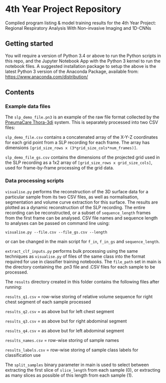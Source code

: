 # 4th Year Project Repository
Compiled program listing &amp; model training results for the 4th Year Project: Regional Respiratory Analysis With Non-invasive Imaging and 1D-CNNs

## Getting started
You will require a version of Python 3.4 or above to run the Python scripts in this repo, and the Jupyter Notebook App with the Python 3 kernel to run the notebook files.
A suggested installation package to setup the above is the latest Python 3 version of the Anaconda Package, available from:
https://www.anaconda.com/distribution/

## Contents

### Example data files

The ```slp_demo_file.pn3``` is an example of the raw file format collected by the [PneumaCare Thora-3di](https://www.pneumacare.com/thora-3di) system. This is separately processed into two CSV files: 

```slp_demo_file.csv``` contains a concatenated array of the X-Y-Z coordinates for each grid point from a SLP recording for each frame. 
The array has dimensions ```[grid_size_rows x (3*grid_size_cols*num_frames)]```.

```slp_demo_file_gs.csv``` contains the dimensions of the projected grid used in the SLP recording as a 1x2 array of
```[grid_size_rows x grid_size_cols]```, used for frame-by-frame processing of the grid data.


### Data processing scripts

```visualise.py``` performs the reconstruction of the 3D surface data for a particular sample from its two CSV files, as well as normalisation, segmentation and volume curve extraction for this surface. The results are plotted as a dynamic reconstruction of the SLP recording. The entire recording can be reconstructed, or a subset of ```sequence_length``` frames from the first frame can be analysed. CSV file names and sequence length to analyses can be passed on command line using:

```visualise.py --file.csv --file_gs.csv --length ```

or can be changed in the main script for ```f_in```, ```f_in_gs``` and ```sequence_length```.

```extract_clf_inputs.py``` performs bulk processing using the same techniques as ```visualise.py``` of files of the same class into the format required for use in classifier training notebooks. The ```file_path``` set in main is the directory containing the .pn3 file and .CSV files for each sample to be processed.

The ```results``` directory created in this folder contains the following files after running:

```results_q1.csv``` = row-wise storing of relative volume sequence for right chest segment of each sample processed

```results_q2.csv``` = as above but for left chest segment

```results_q3.csv``` = as above but for right abdominal segment

```results_q4.csv``` = as above but for left abdominal segment

```results_names.csv``` = row-wise storing of sample names

```results_labels.csv``` = row-wise storing of sample class labels for classification use

The ```split_samples``` binary parameter in main is used to select between extracting the first slice of ```slice_length``` from each sample (0), or extracting as many slices as possible of this length from each sample (1).




